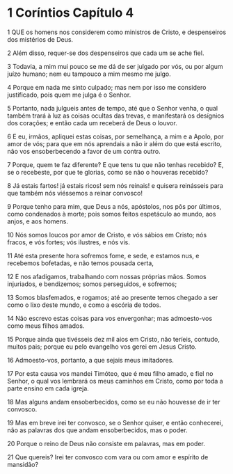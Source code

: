 # 1 Coríntios Capítulo 4

1	QUE os homens nos considerem como ministros de Cristo, e despenseiros dos mistérios de Deus.

2	Além disso, requer-se dos despenseiros que cada um se ache fiel.

3	Todavia, a mim mui pouco se me dá de ser julgado por vós, ou por algum juízo humano; nem eu tampouco a mim mesmo me julgo.

4	Porque em nada me sinto culpado; mas nem por isso me considero justificado, pois quem me julga é o Senhor.

5	Portanto, nada julgueis antes de tempo, até que o Senhor venha, o qual também trará à luz as coisas ocultas das trevas, e manifestará os desígnios dos corações; e então cada um receberá de Deus o louvor.

6	E eu, irmãos, apliquei estas coisas, por semelhança, a mim e a Apolo, por amor de vós; para que em nós aprendais a não ir além do que está escrito, não vos ensoberbecendo a favor de um contra outro.

7	Porque, quem te faz diferente? E que tens tu que não tenhas recebido? E, se o recebeste, por que te glorias, como se não o houveras recebido?

8	Já estais fartos! já estais ricos! sem nós reinais! e quisera reinásseis para que também nós viéssemos a reinar convosco!

9	Porque tenho para mim, que Deus a nós, apóstolos, nos pôs por últimos, como condenados à morte; pois somos feitos espetáculo ao mundo, aos anjos, e aos homens.

10	Nós somos loucos por amor de Cristo, e vós sábios em Cristo; nós fracos, e vós fortes; vós ilustres, e nós vis.

11	Até esta presente hora sofremos fome, e sede, e estamos nus, e recebemos bofetadas, e não temos pousada certa,

12	E nos afadigamos, trabalhando com nossas próprias mãos. Somos injuriados, e bendizemos; somos perseguidos, e sofremos;

13	Somos blasfemados, e rogamos; até ao presente temos chegado a ser como o lixo deste mundo, e como a escória de todos.

14	Não escrevo estas coisas para vos envergonhar; mas admoesto-vos como meus filhos amados.

15	Porque ainda que tivésseis dez mil aios em Cristo, não teríeis, contudo, muitos pais; porque eu pelo evangelho vos gerei em Jesus Cristo.

16	Admoesto-vos, portanto, a que sejais meus imitadores.

17	Por esta causa vos mandei Timóteo, que é meu filho amado, e fiel no Senhor, o qual vos lembrará os meus caminhos em Cristo, como por toda a parte ensino em cada igreja.

18	Mas alguns andam ensoberbecidos, como se eu não houvesse de ir ter convosco.

19	Mas em breve irei ter convosco, se o Senhor quiser, e então conhecerei, não as palavras dos que andam ensoberbecidos, mas o poder.

20	Porque o reino de Deus não consiste em palavras, mas em poder.

21	Que quereis? Irei ter convosco com vara ou com amor e espírito de mansidão?

